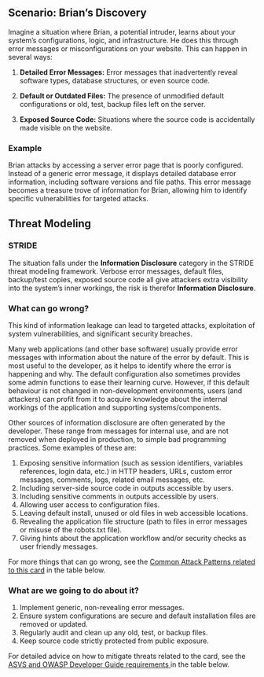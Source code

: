 ## Scenario: Brian’s Discovery

Imagine a situation where Brian, a potential intruder, learns about your system’s configurations, logic, and infrastructure. He does this through error messages or misconfigurations on your website. This can happen in several ways:

1. **Detailed Error Messages:** Error messages that inadvertently reveal software types, database structures, or even source code.

2. **Default or Outdated Files:** The presence of unmodified default configurations or old, test, backup files left on the server.

3. **Exposed Source Code:** Situations where the source code is accidentally made visible on the website.

### Example

Brian attacks by accessing a server error page that is poorly configured. Instead of a generic error message, it displays detailed database error information, including software versions and file paths. This error message becomes a treasure trove of information for Brian, allowing him to identify specific vulnerabilities for targeted attacks.

## Threat Modeling

### STRIDE

The situation falls under the **Information Disclosure** category in the STRIDE threat modeling framework.
Verbose error messages, default files, backup/test copies, exposed source code all give attackers extra visibility into the system’s inner workings, the risk is therefor **Information Disclosure**.

### What can go wrong?

This kind of information leakage can lead to targeted attacks, exploitation of system vulnerabilities, and significant security breaches.

Many web applications (and other base software) usually provide error messages with information about the nature of the error by default. This is most useful to the developer, as it helps to identify where the error is happening and why. The default configuration also sometimes provides some admin functions to ease their learning curve. However, if this default behaviour is not changed in non-development environments, users (and attackers) can profit from it to acquire knowledge about the internal workings of the application and supporting systems/components.

Other sources of information disclosure are often generated by the developer. These range from messages for internal use, and are not removed when deployed in production, to simple bad programming practices. Some examples of these are:

1. Exposing sensitive information (such as session identifiers, variables references, login data, etc.) in HTTP headers, URLs, custom error messages, comments, logs, related email messages, etc.
2. Including server-side source code in outputs accessible by users.
3. Including sensitive comments in outputs accessible by users.
4. Allowing user access to configuration files.
5. Leaving default install, unused or old files in web accessible locations.
6. Revealing the application file structure (path to files in error messages or misuse of the robots.txt file).
7. Giving hints about the application workflow and/or security checks as user friendly messages.

For more things that can go wrong, see the [Common Attack Patterns related to this card](#mapping 'Common Attack Patterns related to this card [internal]') in the table below.

### What are we going to do about it?

1. Implement generic, non-revealing error messages.
2. Ensure system configurations are secure and default installation files are removed or updated.
3. Regularly audit and clean up any old, test, or backup files.
4. Keep source code strictly protected from public exposure.

For detailed advice on how to mitigate threats related to the card, see the [ASVS and OWASP Developer Guide requirements ](#mapping 'ASVS and OWASP Developer Guide requirements [internal]') in the table below.
